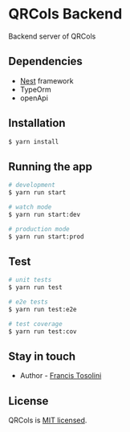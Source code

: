 # QRCols Backend
Backend server of QRCols
## Dependencies

- [Nest](https://github.com/nestjs/nest) framework
- TypeOrm
- openApi

## Installation

```bash
$ yarn install
```

## Running the app

```bash
# development
$ yarn run start

# watch mode
$ yarn run start:dev

# production mode
$ yarn run start:prod
```

## Test

```bash
# unit tests
$ yarn run test

# e2e tests
$ yarn run test:e2e

# test coverage
$ yarn run test:cov
```

## Stay in touch

- Author - [Francis Tosolini](https://www.ftosolini.fr)


## License

QRCols is [MIT licensed](LICENSE).

